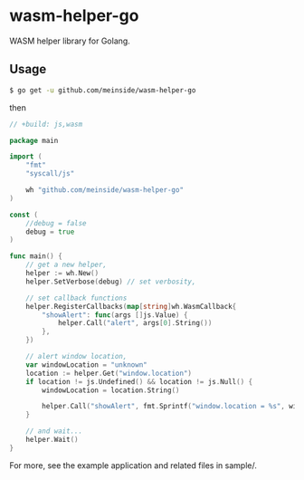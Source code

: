 # wasm-helper-go

WASM helper library for Golang.

## Usage

```bash
$ go get -u github.com/meinside/wasm-helper-go
```

then

```go
// +build: js,wasm

package main

import (
	"fmt"
	"syscall/js"

	wh "github.com/meinside/wasm-helper-go"
)

const (
	//debug = false
	debug = true
)

func main() {
	// get a new helper,
	helper := wh.New()
	helper.SetVerbose(debug) // set verbosity,

	// set callback functions
	helper.RegisterCallbacks(map[string]wh.WasmCallback{
		"showAlert": func(args []js.Value) {
			helper.Call("alert", args[0].String())
		},
	})

	// alert window location,
	var windowLocation = "unknown"
	location := helper.Get("window.location")
	if location != js.Undefined() && location != js.Null() {
		windowLocation = location.String()

		helper.Call("showAlert", fmt.Sprintf("window.location = %s", windowLocation))
	}

	// and wait...
	helper.Wait()
}
```

For more, see the example application and related files in sample/.


